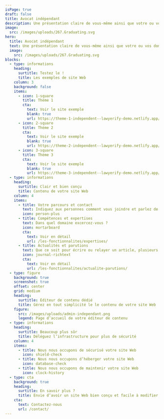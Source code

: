 ```yaml
---
isPage: true
draft: false
title: Avocat indépendant
description: Une présentation claire de vous-même ainsi que votre ou vos domaines d’expertises.
image: 
  src: /images/uploads/267.Graduating.svg
hero:
  title: Avocat indépendant
  text: Une présentation claire de vous-même ainsi que votre ou vos domaines d’expertises.
  image: 
    src: /images/uploads/267.Graduating.svg
blocks:
  - type: informations
    heading:
      surtitle: Testez le !
      title: Les exemples de site Web
    column: 3
    background: false
    items:
      - icon: 1-square
        title: Thème 1
        cta:
          text: Voir le site exemple
          blank: true
          url: https://theme-1-independent--lawyerify-demo.netlify.app/
      - icon: 2-square
        title: Thème 2
        cta:
          text: Voir le site exemple
          blank: true
          url: https://theme-2-independent--lawyerify-demo.netlify.app/
      - icon: 3-square
        title: Thème 3
        cta:
          text: Voir le site exemple
          blank: true
          url: https://theme-3-independent--lawyerify-demo.netlify.app/
  - type: informations
    heading:
      surtitle: Clair et bien conçu
      title: Contenu de votre site Web
    column: 4
    items:
      - title: Votre parcours et contact
        text: Indiquez aux personnes comment vous joindre et parlez de votre expérience.
        icon: person-plus
      - title: Compétences et expertises
        text: Dans quel domaine excercez-vous ?
        icon: mortarboard
        cta:
          text: Voir en détail
          url: /les-fonctionnalites/expertises/
      - title: Actualités et parutions
        text: Que ce soit pour écrire ou relayer un article, plusieurs moyens sont possibles pour alimenter le contenu de votre site.
        icon: journal-richtext
        cta:
          text: Voir en détail
          url: /les-fonctionnalites/actualite-parutions/
  - type: figure
    background: true
    screenshot: true
    offset: center
    grid: medium
    heading:
      surtitle: Editeur de contenu dédié
      title: Gérez en tout simplicité le le contenu de votre site Web
    figure:
      src: /images/uploads/admin-independant.png
      legend: Page d’accueil de votre éditeur de contenu
  - type: informations
    heading:
      surtitle: Beaucoup plus sûr
      title: Déléguez l’infrastructure pour plus de sécurité
    column: 4
    items:
      - title: Nous nous occupons de sécurisé votre site Web
        icon: shield-check
      - title: Nous nous occupons d’héberger votre site Web
        icon: database-check
      - title: Nous nous occupons de maintenir votre site Web
        icon: clock-history
  - type: cta
    background: true
    heading:
      surtitle: En savoir plus ?
      title: Envie d’avoir un site Web bien conçu et facile à modifier ?
    cta:
      text: Contactez-nous
      url: /contact/
---
```

